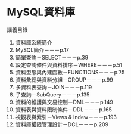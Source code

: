 # MySQL資料庫

講義目錄

1. 資料庫系統簡介
2. MySQL簡介－－－p.17
3. 簡單查詢－SELECT－－－p.39
4. 設定查詢條件與資料排序－WHERE－－－p.51
5. 資料型態與內建函數－FUNCTIONS－－－p.75
6. 資料彙總與資料分組－GROUP－－－p.99
7. 多資料表查詢－JOIN－－－p.119
8. 子查詢－SubQuery－－－p.135
9. 資料的維護與交易控制－DML－－－p.149
10. 資料表與資料限制條件－DDL－－－p.165
11. 視觀表與索引－Views & Indew－－－p.193
12. 資料庫權限管理設計－DCL－－－p.209

